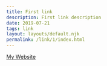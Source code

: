 ```yaml
---
title: First link
description: First link description
date: 2019-07-21
tags: link
layout: layouts/default.njk
permalink: /link/1/index.html
---
```


[My Website](#)
